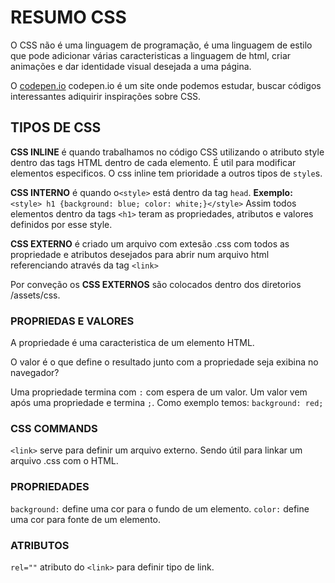 # RESUMO CSS

O CSS não é uma linguagem de programação, é uma linguagem de estilo que pode adicionar várias caracteristicas a linguagem de html, criar animações e dar identidade visual desejada a uma página.

O [codepen.io](https://codepen.io) codepen.io é um site onde podemos estudar, buscar códigos interessantes adiquirir inspirações sobre CSS.

## TIPOS DE CSS

**CSS INLINE** é quando trabalhamos no código CSS utilizando o atributo style dentro das tags HTML dentro de cada elemento. É util para modificar elementos especificos. O css inline tem prioridade a outros tipos de `style`s.

**CSS INTERNO** é quando o`<style>` está dentro da tag `head`. **Exemplo:** `<style> h1 {background: blue; color: white;}</style>` Assim todos elementos dentro da tags `<h1>` teram as propriedades, atributos e valores definidos por esse style.

**CSS EXTERNO** é criado um arquivo com extesão .css com todos as propriedade e atributos desejados para abrir num arquivo html referenciando através da tag `<link>`

Por conveção os **CSS EXTERNOS** são colocados dentro dos diretorios /assets/css.

### PROPRIEDAS E VALORES

A propriedade é uma caracteristica de um elemento HTML.

O valor é o que define o resultado junto com a propriedade seja exibina no navegador?

Uma propriedade termina com `:` com espera de um valor.
Um valor vem após uma propriedade e termina `;`. Como exemplo temos: `background: red;`

### CSS COMMANDS

`<link>` serve para definir um arquivo externo. Sendo útil para linkar um arquivo .css com o HTML.

### PROPRIEDADES

`background:` define uma cor para o fundo de um elemento.
`color:` define uma cor para fonte de um elemento.

### ATRIBUTOS

`rel=""` atributo do `<link>` para definir tipo de link.
